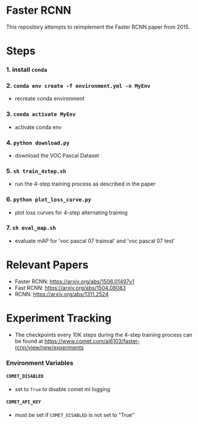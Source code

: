 # Faster RCNN
This repository attempts to reimplement the Faster RCNN paper from 2015.

# Steps
### 1. install `conda`
### 2. `conda env create -f environment.yml -n MyEnv`
- recreate conda environment
### 3. `conda activate MyEnv`
- activate conda env
### 4. `python download.py`
- download the VOC Pascal Dataset
### 5. `sh train_4step.sh`
- run the 4-step training process as described in the paper
### 6. `python plot_loss_curve.py`
- plot loss curves for 4-step alternating training
### 7. `sh eval_map.sh`
- evaluate mAP for 'voc pascal 07 trainval' and 'voc pascal 07 test'

# Relevant Papers
- Faster RCNN: https://arxiv.org/abs/1506.01497v1
- Fast RCNN: https://arxiv.org/abs/1504.08083
- RCNN: https://arxiv.org/abs/1311.2524

# Experiment Tracking
- The checkpoints every 10K steps during the 4-step training process can be found at https://www.comet.com/ai6103/faster-rcnn/view/new/experiments
### Environment Variables
#### `COMET_DISABLED`
- set to `True` to disable comet ml logging
#### `COMET_API_KEY`
- must be set if `COMET_DISABLED` is not set to "True"

